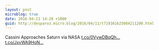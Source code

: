 ```yaml
---
layout: post
microblog: true
date: 2016-04-11 14:28 +1000
guid: http://desparoz.micro.blog/2016/04/11/t719381625084211200.html
---
```

Cassini Approaches Saturn  via NASA [t.co/0VywDBqQh...](https://t.co/0VywDBqQhI) [t.co/JxvWA9HoN...](https://t.co/JxvWA9HoNg)
